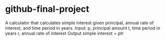 # github-final-project
A calculator that calculates simple interest given principal, annual rate of interest, and time period in years.
Input:
   p, principal amount
   t, time period in years
   r, annual rate of interest
Output
   simple interest = p*t*r
